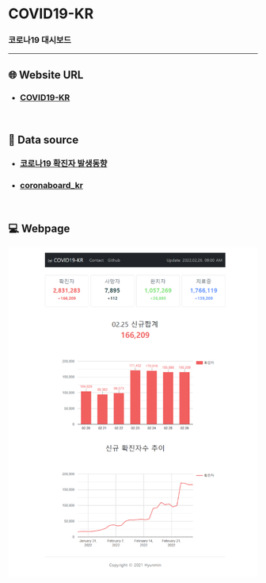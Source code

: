 # COVID19-KR

### 코로나19 대시보드

---

## :globe_with_meridians: Website URL

* ### [COVID19-KR](https://covid19kr.pythonanywhere.com/)

<br>

## :blue_book: Data source

* ### [코로나19 확진자 발생동향](https://data.seoul.go.kr/dataList/OA-20461/S/1/datasetView.do)
* ### [coronaboard_kr](https://github.com/jooeungen/coronaboard_kr)

<br>

## :computer: Webpage

<img src="https://github.com/hyunmin0317/COVID19-KR/blob/main/static/webpage.png?raw=true" alt="icon" />

